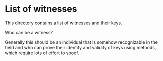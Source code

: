 List of witnesses
==================

This directory contains a list of witnesses and their keys.

Who can be a witness?

Generally this should be an individual that is somehow recognizable in the field
and who can prove their identity and validity of keys using methods, which
require lots of effort to spoof.
